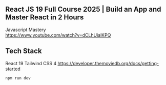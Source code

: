 ## React JS 19 Full Course 2025 | Build an App and Master React in 2 Hours
Javascript Mastery  
https://www.youtube.com/watch?v=dCLhUialKPQ


## Tech Stack
React 19
Tailwind CSS 4
https://developer.themoviedb.org/docs/getting-started

`npm run dev`